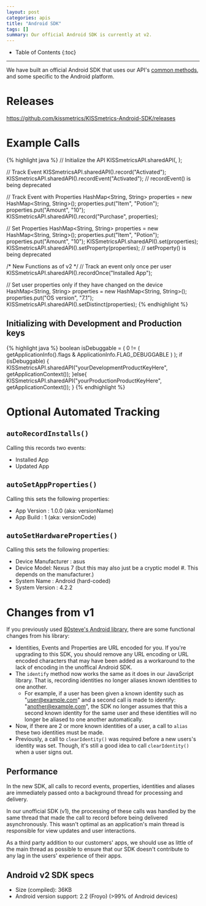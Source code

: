 ```yaml
---
layout: post
categories: apis
title: "Android SDK"
tags: []
summary: Our official Android SDK is currently at v2.
---
```

* Table of Contents
{:toc}
* * *

We have built an official Android SDK that uses our API's [common methods][common], and some specific to the Android platform.

# Releases

<https://github.com/kissmetrics/KISSmetrics-Android-SDK/releases>

# Example Calls

{% highlight java %}
// Initialize the API
KISSmetricsAPI.sharedAPI(<API KEY>, <Application Context>);

// Track Event
KISSmetricsAPI.sharedAPI().record("Activated");
KISSmetricsAPI.sharedAPI().recordEvent("Activated");	// recordEvent() is being deprecated

// Track Event with Properties
HashMap<String, String> properties = new HashMap<String, String>();
properties.put("Item", "Potion");
properties.put("Amount", "10");
KISSmetricsAPI.sharedAPI().record("Purchase", properties);

// Set Properties
HashMap<String, String> properties = new HashMap<String, String>();
properties.put("Item", "Potion");
properties.put("Amount", "10");
KISSmetricsAPI.sharedAPI().set(properties);
KISSmetricsAPI.sharedAPI().setProperty(properties);	// setProperty() is being deprecated

/* New Functions as of v2 */
// Track an event only once per user
KISSmetricsAPI.sharedAPI().recordOnce("Installed App");

// Set user properties only if they have changed on the device
HashMap<String, String> properties = new HashMap<String, String>();
properties.put("OS version", "7.1");
KISSmetricsAPI.sharedAPI().setDistinct(properties);
{% endhighlight %}

## Initializing with Development and Production keys

{% highlight java %}
boolean isDebuggable =  ( 0 != ( getApplicationInfo().flags & ApplicationInfo.FLAG_DEBUGGABLE ) );
if (isDebuggable) {
	KISSmetricsAPI.sharedAPI("yourDevelopmentProductKeyHere", getApplicationContext());
}else{
	KISSmetricsAPI.sharedAPI("yourProductionProductKeyHere", getApplicationContext());
}
{% endhighlight %}

# Optional Automated Tracking

## `autoRecordInstalls()`

Calling this records two events:

* Installed App
* Updated App

## `autoSetAppProperties()`

Calling this sets the following properties:

* App Version : 1.0.0 (aka: versionName)
* App Build : 1  (aka: versionCode)

## `autoSetHardwareProperties()`

Calling this sets the following properties:

* Device Manufacturer : asus
* Device Model: Nexus 7  (but this may also just be a cryptic model #. This depends on the manufacturer.)
* System Name : Android (hard-coded)
* System Version : 4.2.2

# Changes from v1

If you previously used [80steve's Android library](https://github.com/80steve/KISSmetrics-4-Android), there are some functional changes from his library:

* Identities, Events and Properties are URL encoded for you. If you're upgrading to this SDK, you should remove any URL encoding or URL encoded characters that may have been added as a workaround to the lack of encoding in the unoffical Android SDK.
* The `identify` method now works the same as it does in our JavaScript library. That is, recording identities no longer aliases known identities to one another.
  * For example, if a user has been given a known identity such as "user@example.com" and a second call is made to identify: "another@example.com", the SDK no longer assumes that this a second known identity for the same user and these identities will no longer be aliased to one another automatically.
* Now, if there are 2 or more known identities of a user, a call to `alias` these two identities must be made.
* Previously, a call to `clearIdentity()` was required before a new users's identity was set. Though, it's still a good idea to call `clearIdentity()` when a user signs out.

## Performance

In the new SDK, all calls to record events, properties, identities and aliases are immediately passed onto a background thread for processing and delivery.

In our unofficial SDK (v1), the processing of these calls was handled by the same thread that made the call to record before being delivered asynchronously. This wasn't optimal as an application's main thread is responsible for view updates and user interactions.

As a third party addition to our customers' apps, we should use as little of the main thread as possible to ensure that our SDK doesn't contribute to any lag in the users' experience of their apps.


## Android v2 SDK specs

* Size (compiled): 36KB
* Android version support: 2.2 (Froyo) (>99% of Android devices)

[common]: /apis/common-methods